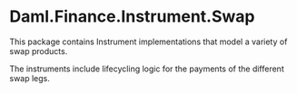 # Daml.Finance.Instrument.Swap

This package contains Instrument implementations that model a variety of swap products.

The instruments include lifecycling logic for the payments of the different swap legs.
